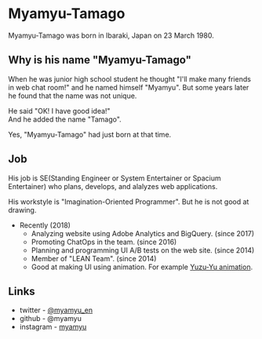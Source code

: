 # Myamyu-Tamago

Myamyu-Tamago was born in Ibaraki, Japan on 23 March 1980.

## Why is his name "Myamyu-Tamago"

When he was junior high school student he thought "I'll make many friends in web chat room!" and he named himself "Myamyu".
But some years later he found that the name was not unique.

He said "OK! I have good idea!"  
And he added the name "Tamago".

Yes, "Myamyu-Tamago" had just born at that time.

## Job

His job is SE(Standing Engineer or System Entertainer or Spacium Entertainer) who plans, develops, and alalyzes web applications.

His workstyle is "Imagination-Oriented Programmer". But he is not good at drawing.

- Recently (2018)
  - Analyzing website using Adobe Analytics and BigQuery. (since 2017)
  - Promoting ChatOps in the team. (since 2016)
  - Planning and programming UI A/B tests on the web site. (since 2014)
  - Member of "LEAN Team". (since 2014)
  - Good at making UI using animation. For example [Yuzu-Yu animation](https://myamyu.github.io/yuzuyu/).

## Links

- twitter - [@myamyu_en](https://twitter.com/myamyu_en)
- github - @myamyu
- instagram - [myamyu](https://www.instagram.com/myamyu/)
